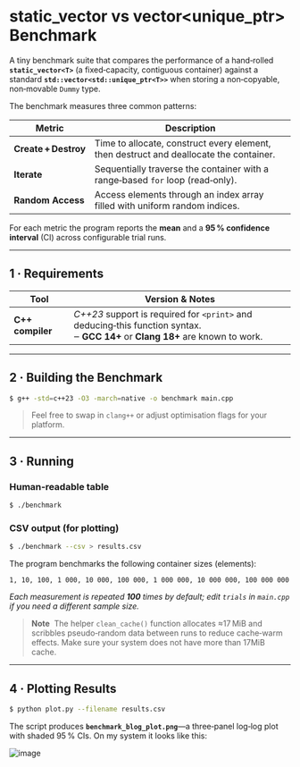 # static\_vector vs vector\<unique\_ptr> Benchmark

A tiny benchmark suite that compares the performance of a hand‑rolled **`static_vector<T>`** (a fixed‑capacity, contiguous container) against a standard **`std::vector<std::unique_ptr<T>>`** when storing a non‑copyable, non‑movable `Dummy` type.

The benchmark measures three common patterns:

| Metric               | Description                                                                            |
| -------------------- | -------------------------------------------------------------------------------------- |
| **Create + Destroy**  | Time to allocate, construct every element, then destruct and deallocate the container. |
| **Iterate**          | Sequentially traverse the container with a range‑based `for` loop (read‑only).          |
| **Random Access**    | Access elements through an index array filled with uniform random indices.             |

For each metric the program reports the **mean** and a **95 % confidence interval** (CI) across configurable trial runs.

---

## 1 · Requirements

| Tool             | Version & Notes                                                                                                                   |
| ---------------- | --------------------------------------------------------------------------------------------------------------------------------- |
| **C++ compiler** | *C++23* support is required for `<print>` and deducing‑this function syntax.<br>‒ **GCC 14+** or **Clang 18+** are known to work. |

---

## 2 · Building the Benchmark

```bash
$ g++ -std=c++23 -O3 -march=native -o benchmark main.cpp
```

> Feel free to swap in `clang++` or adjust optimisation flags for your platform.

---

## 3 · Running

### Human‑readable table

```bash
$ ./benchmark
```

### CSV output (for plotting)

```bash
$ ./benchmark --csv > results.csv
```

The program benchmarks the following container sizes (elements):

```
1, 10, 100, 1 000, 10 000, 100 000, 1 000 000, 10 000 000, 100 000 000
```

*Each measurement is repeated **100** times by default; edit `trials` in `main.cpp` if you need a different sample size.*

> **Note**  The helper `clean_cache()` function allocates ≈17 MiB and scribbles pseudo‑random data between runs to reduce cache‑warm effects. Make sure your system does not have more than 17MiB cache.

---

## 4 · Plotting Results

```bash
$ python plot.py --filename results.csv
```

The script produces **`benchmark_blog_plot.png`**—a three‑panel log‑log plot with shaded 95 % CIs.
On my system it looks like this:

![image](./benchmark_blog_plot.png)
